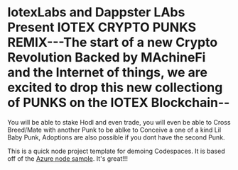 
# IotexLabs and Dappster LAbs Present IOTEX CRYPTO PUNKS REMIX---The start of a new Crypto Revolution Backed by MAchineFi and the Internet of things, we are excited to drop this new collectiong of PUNKS on the IOTEX Blockchain--

You will be able to stake Hodl and even trade, you will even be able to Cross Breed/Mate with another Punk to be ablke to Conceive a one of a kind Lil Baby Punk, Adoptions are also possible if you dont have the second Punk.

This is a quick node project template for demoing Codespaces. It is based off of the [Azure node sample](https://github.com/Azure-Samples/nodejs-docs-hello-world). It's great!!!
